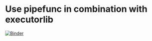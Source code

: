 # Use pipefunc in combination with executorlib
[![Binder](https://mybinder.org/badge_logo.svg)](https://mybinder.org/v2/gh/pyiron-dev/pipefunc-executorlib/HEAD?urlpath=%2Fdoc%2Ftree%2Fexecutorlib.ipynb)
